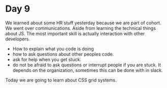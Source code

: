# Day 9

We learned about some HR stuff yesterday because we are part of cohort. We went over communications. Aside from learning the technical things about JS. The most important skill is actually interaction with other developers.
* How to explain what you code is doing
* how to ask  questions about other peoples code.
* ask for help when you get stuck.
* do not be afraid to ask questions or interrupt people if you are stuck. It depends on the organization, sometimes this can be done with in slack.

Today we are going to learn about CSS grid systems.
